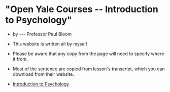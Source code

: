 "Open Yale Courses -- Introduction to Psychology"
=
* by --- Professor Paul Bloom
* This website is written all by myself 
* Please be aware that any copy from the page will need to specify where it from.
* Most of the sentence are copied from lesson's transcript, which you can download from their website.


* [Introduction to Psychology](https://oyc.yale.edu/introduction-psychology/psyc-110)
